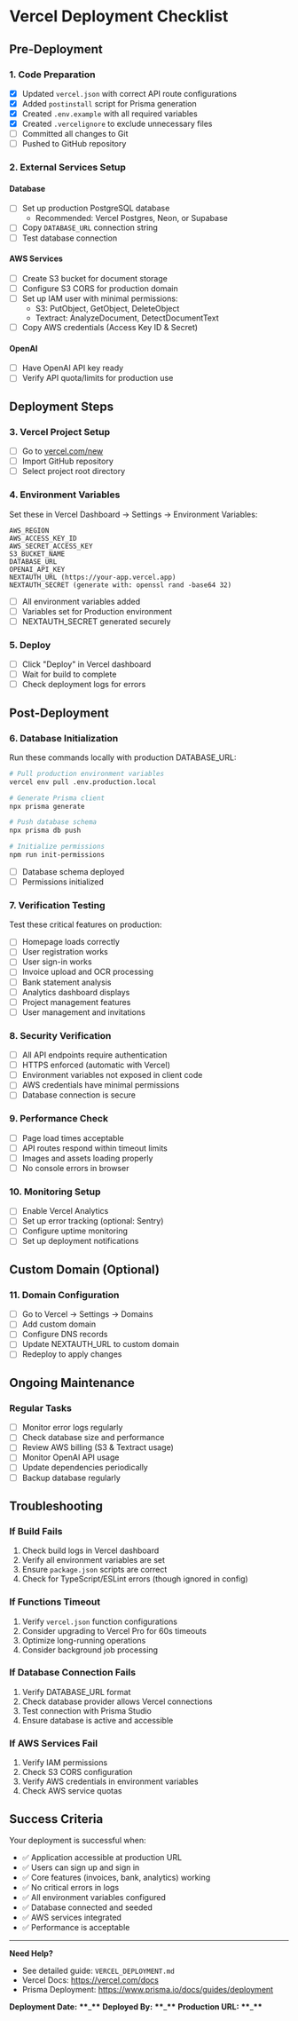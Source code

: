 # Vercel Deployment Checklist

## Pre-Deployment

### 1. Code Preparation

- [x] Updated `vercel.json` with correct API route configurations
- [x] Added `postinstall` script for Prisma generation
- [x] Created `.env.example` with all required variables
- [x] Created `.vercelignore` to exclude unnecessary files
- [ ] Committed all changes to Git
- [ ] Pushed to GitHub repository

### 2. External Services Setup

#### Database

- [ ] Set up production PostgreSQL database
  - Recommended: Vercel Postgres, Neon, or Supabase
- [ ] Copy `DATABASE_URL` connection string
- [ ] Test database connection

#### AWS Services

- [ ] Create S3 bucket for document storage
- [ ] Configure S3 CORS for production domain
- [ ] Set up IAM user with minimal permissions:
  - S3: PutObject, GetObject, DeleteObject
  - Textract: AnalyzeDocument, DetectDocumentText
- [ ] Copy AWS credentials (Access Key ID & Secret)

#### OpenAI

- [ ] Have OpenAI API key ready
- [ ] Verify API quota/limits for production use

## Deployment Steps

### 3. Vercel Project Setup

- [ ] Go to [vercel.com/new](https://vercel.com/new)
- [ ] Import GitHub repository
- [ ] Select project root directory

### 4. Environment Variables

Set these in Vercel Dashboard → Settings → Environment Variables:

```
AWS_REGION
AWS_ACCESS_KEY_ID
AWS_SECRET_ACCESS_KEY
S3_BUCKET_NAME
DATABASE_URL
OPENAI_API_KEY
NEXTAUTH_URL (https://your-app.vercel.app)
NEXTAUTH_SECRET (generate with: openssl rand -base64 32)
```

- [ ] All environment variables added
- [ ] Variables set for Production environment
- [ ] NEXTAUTH_SECRET generated securely

### 5. Deploy

- [ ] Click "Deploy" in Vercel dashboard
- [ ] Wait for build to complete
- [ ] Check deployment logs for errors

## Post-Deployment

### 6. Database Initialization

Run these commands locally with production DATABASE_URL:

```bash
# Pull production environment variables
vercel env pull .env.production.local

# Generate Prisma client
npx prisma generate

# Push database schema
npx prisma db push

# Initialize permissions
npm run init-permissions
```

- [ ] Database schema deployed
- [ ] Permissions initialized

### 7. Verification Testing

Test these critical features on production:

- [ ] Homepage loads correctly
- [ ] User registration works
- [ ] User sign-in works
- [ ] Invoice upload and OCR processing
- [ ] Bank statement analysis
- [ ] Analytics dashboard displays
- [ ] Project management features
- [ ] User management and invitations

### 8. Security Verification

- [ ] All API endpoints require authentication
- [ ] HTTPS enforced (automatic with Vercel)
- [ ] Environment variables not exposed in client code
- [ ] AWS credentials have minimal permissions
- [ ] Database connection is secure

### 9. Performance Check

- [ ] Page load times acceptable
- [ ] API routes respond within timeout limits
- [ ] Images and assets loading properly
- [ ] No console errors in browser

### 10. Monitoring Setup

- [ ] Enable Vercel Analytics
- [ ] Set up error tracking (optional: Sentry)
- [ ] Configure uptime monitoring
- [ ] Set up deployment notifications

## Custom Domain (Optional)

### 11. Domain Configuration

- [ ] Go to Vercel → Settings → Domains
- [ ] Add custom domain
- [ ] Configure DNS records
- [ ] Update NEXTAUTH_URL to custom domain
- [ ] Redeploy to apply changes

## Ongoing Maintenance

### Regular Tasks

- [ ] Monitor error logs regularly
- [ ] Check database size and performance
- [ ] Review AWS billing (S3 & Textract usage)
- [ ] Monitor OpenAI API usage
- [ ] Update dependencies periodically
- [ ] Backup database regularly

## Troubleshooting

### If Build Fails

1. Check build logs in Vercel dashboard
2. Verify all environment variables are set
3. Ensure `package.json` scripts are correct
4. Check for TypeScript/ESLint errors (though ignored in config)

### If Functions Timeout

1. Verify `vercel.json` function configurations
2. Consider upgrading to Vercel Pro for 60s timeouts
3. Optimize long-running operations
4. Consider background job processing

### If Database Connection Fails

1. Verify DATABASE_URL format
2. Check database provider allows Vercel connections
3. Test connection with Prisma Studio
4. Ensure database is active and accessible

### If AWS Services Fail

1. Verify IAM permissions
2. Check S3 CORS configuration
3. Verify AWS credentials in environment variables
4. Check AWS service quotas

## Success Criteria

Your deployment is successful when:

- ✅ Application accessible at production URL
- ✅ Users can sign up and sign in
- ✅ Core features (invoices, bank, analytics) working
- ✅ No critical errors in logs
- ✅ All environment variables configured
- ✅ Database connected and seeded
- ✅ AWS services integrated
- ✅ Performance is acceptable

---

**Need Help?**

- See detailed guide: `VERCEL_DEPLOYMENT.md`
- Vercel Docs: https://vercel.com/docs
- Prisma Deployment: https://www.prisma.io/docs/guides/deployment

**Deployment Date:** **\*\***\_**\*\***
**Deployed By:** **\*\***\_**\*\***
**Production URL:** **\*\***\_**\*\***
